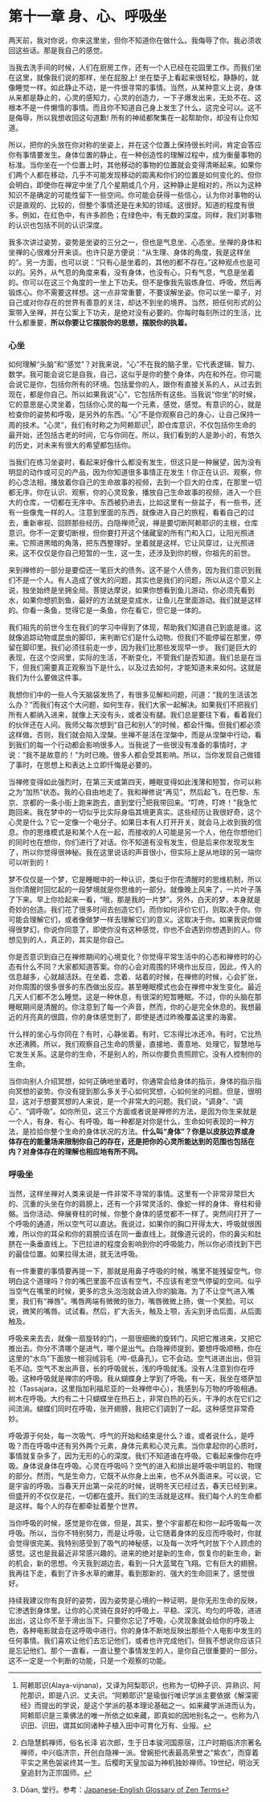 # 第十一章 身、心、呼吸坐

两天前，我对你说，你来这里坐，但你不知道你在做什么。我侮辱了你。我必须收回这些话。那是我自己的感觉。

当我去洗手间的时候，人们在厨房工作，还有一个人已经在花园里工作。而我们坐在这里，就像我们说的那样，坐在屁股上! 坐在垫子上看起来很轻松，静静的，就像睡觉一样。如此静止不动，是一件很寻常的事情。当然，从某种意义上说，身体从来都是静止的，心灵的感知力，心灵的创造力，一下子爆发出来，无处不在。这根本不是一件懒惰的事情。而且你不知道自己身上发生了什么，这完全可以。这不是侮辱，所以我想收回这句道歉! 所有的神祗都聚集在一起帮助你，却没有让你知道。

所以，把你的头放在你对称的坐姿上，并在这个位置上保持很长时间，肯定会答应你有事情要发生。身体位置的静止，在一种创造性的理解过程中，成为衡量事物的标准。当你坐在一个位置上时，其他移动的事物的位置就会变得清晰起来。如果你们两个人都在移动，几乎不可能发现移动的距离和你们的位置是如何变化的。但你会明白，即使你在禅定中坐了几个星期或几个月，这种静止是相对的，所以为这种知识不是确定的可能性留下一些空间。你可能会获得一些信心，认为你对事物的认识是直观的、比较的，但整个事情还是在未知的领域。这很好。知道的程度有很多。例如，在红色中，有许多颜色；在绿色中，有无数的深度。同样，我们对事物的认识也包括不同的认识深度。

我多次讲过姿势，姿势是坐姿的三分之一，但也是气息坐、心态坐。坐禅的身体和坐禅的心很难分开来谈。也许只是方便说：“从生理、身体的角度，我是这样坐的”。另一方面，也可以说：“只有心是坐着的，其他的都不存在。”这种观点也是可以的。另外，从气息的角度来看，没有身体，也没有心，只有气息，气息是坐着的。你可以在这三个角度的一坐上下功夫。但不是像我先锻炼身位、呼吸，然后再锻炼心。你不需要这样想。这一点非常重要，不要误解坐姿。你可以坐一辈子，对自己或对你存在的世界有善意的关注，却达不到坐的境界。当然，把任何形式的公案带入坐禅，并在公案上下功夫，是绝对没有必要的。你每时每刻所过的生活，比什么都重要，**所以你要让它摆脱你的思想，摆脱你的执着。**

### 心坐

如何理解“头脑”和“感觉”？对我来说，“心”不在我的脑子里，它代表逻辑、智力、数学。我可能会说它是自我，自己，这似乎是你的整个身体，内在和外在。你可能会说它是你，包括你所有的环境。包括爱你的人，跟你有直接关系的人，从过去到现在，都是你自己。所以如果我说“心”，它包括所有这些。当我说“你坐”的时候，它的意思是心灵坐着，包括你心灵的每一个元素，感觉，感觉。有意识的心，就是检查你的姿势和呼吸，是另外的东西。“心”不是你观察自己的身心，让自己保持一周的技术。“心灵”，我们有时称之为阿赖耶识[^1]，即仓库意识，不仅包括你生命的最开始，还包括古老的时间，它与你同在。所以，我们看到的人是渺小的，有悠久的历史，对未来有很大的希望都包括你。

当我们在练习坐姿时，看起来好像什么都没有发生，但这只是一种展望，因为没有明显的动作或可见的产品，因为你知道很多事情正在发生！你正在认识、观察，你的心念法相，播放着你自己的生命故事的视频，去到一个巨大的仓库，在那里一切都无序。你在认识、观察，你的心灵现象，播放自己生命故事的视频，进入一个巨大的仓库，一切都在无序中。东西被扔进去，比如这里有一些盆子，有一些书，还有一些像鬼一样的人。注意到里面的东西，就像进入自己的旅程，看看自己的过去，重新审视、回顾那些经历。白隐禅师[^2]说，禅是要切断阿赖耶识的主根，仓库意识。你不一定要切断根，但你要打开这个储藏室的所有门和入口，让阳光照进来。它照进黑暗的角落，把东西整理好。坐着就是这样。它让风穿过，让光照进来。这不仅仅是你自己短暂的一生，这一生，还涉及到你的根，你祖先的前世。

来到禅修的一部分是要偿还一笔巨大的债务。这不是个人债务，因为我们意识到我们不是一个人。有人造成了很大的问题，其实也是我们的问题，所以从这个意义上说，独坐始终是坐拥全局。菩提达摩说，如果你想看到鱼儿游动，你必须先看到水，如果你想抓到鱼，最好的方法就是变成水，让鱼儿在里面游动。我们就是这样的。你看一条鱼，觉得它是一条鱼，你在看它，但它是一体的。

我们祖先的前世今生在我们的学习中得到了体现，帮助我们知道自己到底是谁。这就像追踪动物或昆虫的脚印，来判断它们是什么动物。但我们不能停留在那里，停留在脚印里。我们必须往前走一步，因为我们比那些发现早一步。 我们是巨大的表现，在这个空间里，实际的生活，不断变化，不管我们是否知道。我们总是在当下，但我们需要真正观察当下是什么，以及过去如何，才能知道未来如何。这就是我们为什么要做这件事。

我想你们中的一些人今天脑袋发热了，有很多见解和问题，问道：“我的生活该怎么办？”而我们有这个大问题，如何生存，我们大家一起解决。如果我们不把我们所有人都纳入进来，就像上天没有头，或者没有腿。我们总是要往下看，看着我们的伙伴还在人间。我师父每次想到“自己和别人”的时候，都会忏悔。但我们都必须这样做。否则，我们就会陷入涅槃。坐禅不是活在涅槃中，而是从涅槃中行动，看到我们的每一个行动都会影响很多人。当我说了一些很没有准备的事情时，才说：“我不是故意的！”为时已晚。很多人都会受其影响。所以，当你发现自己做错了事时，在思想上和表达上立即忏悔是必要的。

当禅修变得如此强烈时，在第三天或第四天，睡眠变得如此浅薄和短暂，你可以称之为“加热”状态。我的心自由地走了。我和禅修说“再见”，然后起飞，在巴黎、东京、京都的一条小街上跑来跑去，直到堂行[^3]把我带回来。“叮咚，叮咚！”我急忙跑回来。我在梦中的一切似乎比实际身临其境更真实。这些经历让我很好奇，这个心灵是什么？它一定像一个电分子。如果日本有人打开开关，就会马上收到我的信息。你的思维模式是和某个人在一起，而接收的人可能是另一个人，他在你想他们的同时也在想你，你们进行了对话。你不知道有没有发生，但是后来你发现发生了，所以你觉得很神秘。我在这里说话的声音很小，但实际上是从地球的另一端你可以听到的！

梦不仅仅是一个梦，它是睡眠中的一种认识，类似于你在清醒时的思维机制，所以当你清醒时回忆起的一段梦境就是你思维的一部分。就像晚上风来了，一片叶子落了下来。早上你捡起来一看，“哦，那是我的一片梦”。另外，白天的梦，本身就是奇妙的创造。我们花了很多时间去创造它们，而你如何评价它们，则取决于你。你可能会理解它们，或者像做梦一样去理解它们的意义。这取决于你。如果我说你做得很梦幻，你说你同意了，即使你没有这种感觉，你也不会遇到你想遇到的人。你想见到的人，真正的，其实是你自己。

你是否意识到自己在禅修期间的心境变化？你觉得平常生活中的心态和禅修时的心态有什么不同？大家都知道答案。你的心会对周围的环境作出反应，因此，传入的信息越多，心就越活跃。在坐着、念着、站着的时候，在禅修的时候，心会扩张，对你周围的很多很多的东西做出反应。甚至睡眠模式也会在禅修中发生变化。最近几天人们都不怎么睡觉。这是一种休息，有很深的短暂睡眠。不过，你的头脑在那睡眠期间是清醒的。你注意到了每一个声音，然而，你的心是完全休息的。我想最近的月亮真的很圆，你的身体感觉到了，即使是透过昨晚覆盖这里的海雾。

什么样的坐心与你同在？有时，心静坐着。有时，它冻得比冰还冷。有时，它比热水还沸腾。所以，我们观察自己生命的质量，直接地、善意地、处理它，智慧地与它发生关系。这是你的生命，不是别人的，所以你要负责照顾它。没有人控制你的生命。

当你向别人介绍冥想，如何正确地坐着时，你通常会给身体的指示，身体的指示指向冥想的姿势。你没有提到那么多关于心如何冥想，心如何坐的问题。但是，很明显，这对于想要冥想的人来说，是一个非常大的问题。我们说，“调身”、“调心”、“调呼吸”。如你所见，这三个方面或者说是禅修的方法，是因为你生来就是一个人，有身、有心、有呼吸。每一种都是对你是什么，生命如何表现的一种方法，是捡拾你整个生命的身体状况的方法。**什么叫“身体”？你是以皮肤边界或身体存在的能量场来限制你自己的存在，还是把你的心灵所能达到的范围也包括在内？对身体存在的理解也相应地有所不同。**

### 呼吸坐

当然，这样坐禅对人类来说是一件非常不寻常的事情。这里有一个非常非常巨大的、沉重的头坐在你的肩膀上，还有一个非常灵活的、像蛇一样的身体、脊柱和骨骼。当你活动、伸展脊柱的时候，你整个身体的感觉都不一样了。突然间打开了一个呼吸的通道，所以空气可以直达。我说过，如果你的胸口开得太大，呼吸就很困难，所以你的耳朵和你的肩膀应该在同一垂直线上。就像道元说的，你的鼻尖和肚脐在一条垂直线上。下巴拉进的程度会影响到你的呼吸能力，所以你必须找到下巴的最佳位置。如果拉得太进，就无法呼吸。

有一件重要的事情要再提一下，那就是用鼻子呼吸的时候，嘴里不能残留空气。你明白这个道理吗？你的嘴巴里面不应该有空气，不应该有老空气停留的空间。似乎当空气在嘴里的时候，更多的念头泡泡就会进入你的脑海。为了不让空气进入嘴里，我们有“禅唇”。嘴唇两端有微微的张力，嘴唇微微上扬，做一个笑脸。可以说，微笑的嘴唇。试试看。然后，扩大舌头，触及上颚，舌尖到牙齿后面，从后面触及。

呼吸来来去去，就像一扇旋转的门，一扇很细微的旋转门，风把它推进来，又把它推出去。你分不清哪个是进气，哪个是出气。白隐禅师提到，要想呼吸顺畅，你在这里的“水鸟”下面放一根羽绒羽毛（哔-低鼻孔）。它不会动。空气进进出出，但羽毛不动。空气不发出声音，长的呼吸就长，浅的呼吸就浅。没有人注意到你在呼吸。这种呼吸就是禅宗的呼吸。我从蝴蝶身上学到了呼吸。有一天，我坐在塔萨加拉（Tassajara，这里指加利福尼亚的一处禅修中心），我感到与万物的呼吸相通。树木在呼吸。大约有二十只蝴蝶坐在热石上，非常白热的石头，干净的水在它们之间流淌。蝴蝶们同时在呼吸，张开翅膀，我把它们调到了一起。这种感觉非常奇妙。

呼吸源于何处，每一次吸气、呼气的开始和结束是什么？谁，或者说什么，是呼吸？而在呼吸中还有另外两个元素，身体元素和心灵元素。当你拿起你的心质时，事情就复杂多了，因为无形的心的深度。我们不知道谁在呼吸。它看起来像你在呼吸。身体说身体在呼吸。心灵在呼吸吗？空气的进入和排出是呼吸中明显的、物理的部分。然而，气是生命力，它既不从你身上出来，也不从外面进来。可以说，它是宇宙的呼吸。当春天开出第一朵花的时候，说明冬天已经过去，春天已经到来。但盛开的不仅仅是花，一切都在盛开。我们的生活就是这样。我们每个人的生命都是这样。每个人的存在都牵扯着整个世界。

当你呼吸的时候，感觉是你在做，但是，其实，整个宇宙都在和你一起呼吸每一次呼吸。所以，当你不特别努力，而是让呼吸，让它随着身体的反应而呼吸时，你就会觉得很完美。我特别感受到了吸气的神秘感，以及每一次呼气时放下个人顾虑的感觉。这也是我最近非常感兴趣的。进来的绝对是新的生命，恢复你的新生命，新的机会，新的思想。今天我到湖边去，看到一只大蓝鹭在飞翔。它有巨大的翅膀。我再往下走，看到了许多水草的嫩芽。看到那新的、强大的生命回来了，感觉很好。

持续我建议你有良好的姿势，因为姿势是心境的一种证明，是你无形生命的反映，它渗透到身体里。让你的心灵骑在良好的呼吸上，平稳、深沉、均匀的呼吸，进进出出，这让你不至于滑出当下。只要你忘记了呼吸，心灵现象就会给你的呼吸上色，各种电影就会在这呼吸中进行。你的身体不断地反映出那些个人电影中发生的任何事情。我们喜欢让他们去忘记他们，或者也许完成他们，但我不想说你应该只是忘记他们。那个一直看，一直让整个事情发生的人，是你自己很重要的一部分。这不一定是一个判断的功能，只是一个观察的功能。

[^1]: 阿赖耶识(Alaya-vijnana)，又译为阿梨耶识，也称为一切种子识、异熟识、阿陀那识，即是八识、丈夫识。“阿赖耶识”是瑜伽行唯识学派主要依据《解深密经》而提出的学说，是这个学派的基本理论基础之一。如来藏学派进而认为，阿赖耶识是三乘佛法的唯一所依之如来藏，即真如的因地别名之一。也称为八识田、识田，谓其如同诸种子植入田中可育化万有、业报。

[^2]: 白隐慧鹤禅师，俗名长泽 岩次郎，生于日本骏河国原宿，江户时期临济宗著名禅师，中兴临济宗，开创白隐禅一派。曾婉拒代表最高荣誉之“紫衣”，而穿着平实之黑色袈裟终其一生。后樱町天皇加谥为神机独妙禅师。19世纪，明治天皇追封为正宗国师。

[^3]: Dōan, 堂行。参考：[Japanese-English Glossary of Zen Terms](https://terebess.hu/zen/szoto/szotar/szotar.html)

